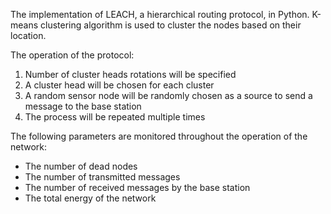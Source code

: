 The implementation of LEACH, a hierarchical routing protocol, in Python. K-means clustering algorithm is used to cluster the nodes based on their location.

The operation of the protocol:
1. Number of cluster heads rotations will be specified
2. A cluster head will be chosen for each cluster
3. A random sensor node will be randomly chosen as a source to send a message to the base station
4. The process will be repeated multiple times

The following parameters are monitored throughout the operation of the network:
- The number of dead nodes
- The number of transmitted messages
- The number of received messages by the base station
- The total energy of the network
